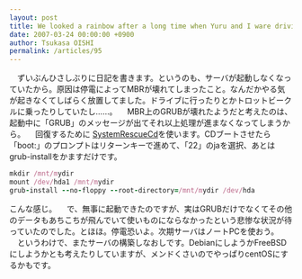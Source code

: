 ```yaml
---
layout: post
title: We looked a rainbow after a long time when Yuru and I ware driving in Odawara.
date: 2007-03-24 00:00:00 +0900
author: Tsukasa OISHI
permalink: /articles/95
---
```


　ずいぶんひさしぶりに日記を書きます。というのも、サーバが起動しなくなっていたから。原因は停電によってMBRが壊れてしまったこと。なんだかやる気が起きなくてしばらく放置してました。ドライブに行ったりとかトロットビークルに乗ったりしていたし……。
　MBR上のGRUBが壊れたようだと考えたのは、起動中に「GRUB」のメッセージが出てそれ以上処理が進まなくなってしまうから。
　回復するために [SystemRescueCd](http://www.sysresccd.org/Main_Page)を使います。CDブートさせたら「boot:」のプロンプトはリターンキーで進めて、「22」のjaを選択、あとはgrub-installをかますだけです。

```ruby
mkdir /mnt/mydir
mount /dev/hda1 /mnt/mydir
grub-install --no-floppy --root-directory=/mnt/mydir /dev/hda
```

こんな感じ。
　で、無事に起動できたのですが、実はGRUBだけでなくてその他のデータもあちこちが飛んでいて使いものにならなかったという悲惨な状況が待っていたのでした。とほほ。停電恐いよ。次期サーバはノートPCを使おう。
　というわけで、またサーバの構築しなおしです。DebianにしようかFreeBSDにしようかとも考えたりしていますが、メンドくさいのでやっぱりcentOSにするかもです。


